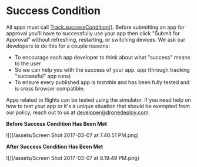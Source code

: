 # Success Condition

All apps must call [Track.successCondition\(\)](#success-condition). Before submitting an app for approval you'll have to successfully use your app then click "Submit for Approval" without refreshing, restarting, or switching devices. We ask our developers to do this for a couple reasons:

* To encourage each app developer to think about what "success" means to the user
* So we can help you with the success of your app.  app \(through tracking "successful" app runs\)
* To ensure every published app is _testable_ and has been fully tested and is cross browser compatible.

Apps related to flights can be tested using the simulator. If you need help on how to test your app or it's a unique situation that should be exempted from our policy, reach out to us at [developer@dronedeploy.com](https://www.gitbook.com/book/dronedeploy/dronedeploy-apps/edit#).

**Before Success Condition Has Been Met**

![](/assets/Screen Shot 2017-03-07 at 7.40.51 PM.png)

**After Success Condition Has Been Met**

![](/assets/Screen Shot 2017-03-07 at 8.19.49 PM.png)

